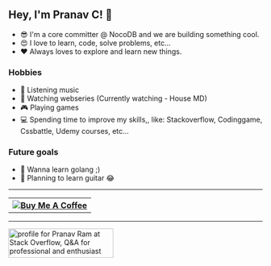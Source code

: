 ## Hey, I'm Pranav C! 👋

- 😎  I'm a core committer @ NocoDB and we are building something cool.
- 😍  I love to learn, code, solve problems, etc...
- ♥️  Always loves to explore and learn new things.

### Hobbies

- 🎵  Listening music
- 🎦  Watching webseries (Currently watching - House MD)
- 🎮  Playing games
- 💻  Spending time to improve my skills,, like: Stackoverflow, Codinggame, Cssbattle, Udemy courses, etc...

### Future goals

- 🥅  Wanna learn golang ;)
- 🎸  Planning to learn guitar 😂

<!--#A Heartbroken Boy..............-->


----

<table><tr><th><a href="http://buymeacoff.ee/pranavc"><img src="https://www.buymeacoffee.com/assets/img/custom_images/orange_img.png" alt="Buy Me A Coffee"><a></th></tr><table>


----

 <a href="https://stackoverflow.com/users/3037257/pranav-ram">
<img src="https://stackoverflow.com/users/flair/3037257.png?theme=dark" width="208" height="58" alt="profile for Pranav Ram at Stack Overflow, Q&A for professional and enthusiast programmers" title="profile for Pranav Ram at Stack Overflow, Q&A for professional and enthusiast programmers">
</a> 

